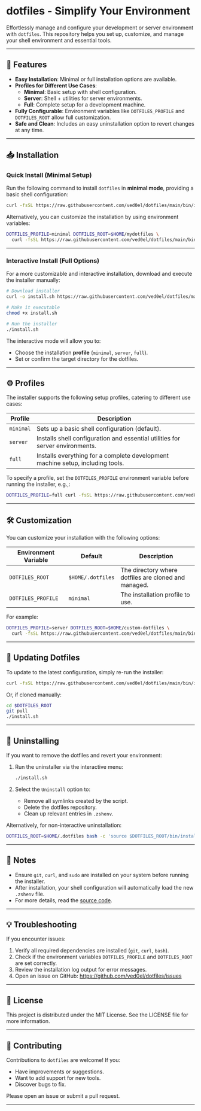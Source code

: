 # dotfiles - Simplify Your Environment

Effortlessly manage and configure your development or server environment with `dotfiles`. This repository helps you set up, customize, and manage your shell environment and essential tools.

---

## 🚀 Features

- **Easy Installation**: Minimal or full installation options are available.
- **Profiles for Different Use Cases**:
  - **Minimal**: Basic setup with shell configuration.
  - **Server**: Shell + utilities for server environments.
  - **Full**: Complete setup for a development machine.
- **Fully Configurable**: Environment variables like `DOTFILES_PROFILE` and `DOTFILES_ROOT` allow full customization.
- **Safe and Clean**: Includes an easy uninstallation option to revert changes at any time.

---

## 📥 Installation

### Quick Install (Minimal Setup)

Run the following command to install `dotfiles` in **minimal mode**, providing a basic shell configuration:

```bash
curl -fsSL https://raw.githubusercontent.com/ved0el/dotfiles/main/bin/install.sh | bash
```

Alternatively, you can customize the installation by using environment variables:

```bash
DOTFILES_PROFILE=minimal DOTFILES_ROOT=$HOME/mydotfiles \
  curl -fsSL https://raw.githubusercontent.com/ved0el/dotfiles/main/bin/install.sh | bash
```

---

### Interactive Install (Full Options)

For a more customizable and interactive installation, download and execute the installer manually:

```bash
# Download installer
curl -o install.sh https://raw.githubusercontent.com/ved0el/dotfiles/main/bin/install.sh

# Make it executable
chmod +x install.sh

# Run the installer
./install.sh
```

The interactive mode will allow you to:

- Choose the installation **profile** (`minimal`, `server`, `full`).
- Set or confirm the target directory for the dotfiles.

---

## ⚙️ Profiles

The installer supports the following setup profiles, catering to different use cases:

| **Profile** | **Description**                                                                |
| ----------- | ------------------------------------------------------------------------------ |
| `minimal`   | Sets up a basic shell configuration (default).                                 |
| `server`    | Installs shell configuration and essential utilities for server environments.  |
| `full`      | Installs everything for a complete development machine setup, including tools. |

To specify a profile, set the `DOTFILES_PROFILE` environment variable before running the installer, e.g.,:

```bash
DOTFILES_PROFILE=full curl -fsSL https://raw.githubusercontent.com/ved0el/dotfiles/main/bin/install.sh | bash
```

---

## 🛠 Customization

You can customize your installation with the following options:

| **Environment Variable** | **Default**       | **Description**                                      |
| ------------------------ | ----------------- | ---------------------------------------------------- |
| `DOTFILES_ROOT`          | `$HOME/.dotfiles` | The directory where dotfiles are cloned and managed. |
| `DOTFILES_PROFILE`       | `minimal`         | The installation profile to use.                     |

For example:

```bash
DOTFILES_PROFILE=server DOTFILES_ROOT=$HOME/custom-dotfiles \
  curl -fsSL https://raw.githubusercontent.com/ved0el/dotfiles/main/bin/install.sh | bash
```

---

## 🔄 Updating Dotfiles

To update to the latest configuration, simply re-run the installer:

```bash
curl -fsSL https://raw.githubusercontent.com/ved0el/dotfiles/main/bin/install.sh | bash
```

Or, if cloned manually:

```bash
cd $DOTFILES_ROOT
git pull
./install.sh
```

---

## 🧹 Uninstalling

If you want to remove the dotfiles and revert your environment:

1. Run the uninstaller via the interactive menu:

   ```bash
   ./install.sh
   ```

2. Select the `Uninstall` option to:
   - Remove all symlinks created by the script.
   - Delete the dotfiles repository.
   - Clean up relevant entries in `.zshenv`.

Alternatively, for non-interactive uninstallation:

```bash
DOTFILES_ROOT=$HOME/.dotfiles bash -c 'source $DOTFILES_ROOT/bin/install.sh && do_uninstall'
```

---

## 📝 Notes

- Ensure `git`, `curl`, and `sudo` are installed on your system before running the installer.
- After installation, your shell configuration will automatically load the new `.zshenv` file.
- For more details, read the [source code](https://github.com/ved0el/dotfiles).

---

## 💡 Troubleshooting

If you encounter issues:

1. Verify all required dependencies are installed (`git`, `curl`, `bash`).
2. Check if the environment variables `DOTFILES_PROFILE` and `DOTFILES_ROOT` are set correctly.
3. Review the installation log output for error messages.
4. Open an issue on GitHub: https://github.com/ved0el/dotfiles/issues

---

## 📄 License

This project is distributed under the MIT License. See the LICENSE file for more information.

---

## 🙌 Contributing

Contributions to `dotfiles` are welcome! If you:

- Have improvements or suggestions.
- Want to add support for new tools.
- Discover bugs to fix.

Please open an issue or submit a pull request.

---
